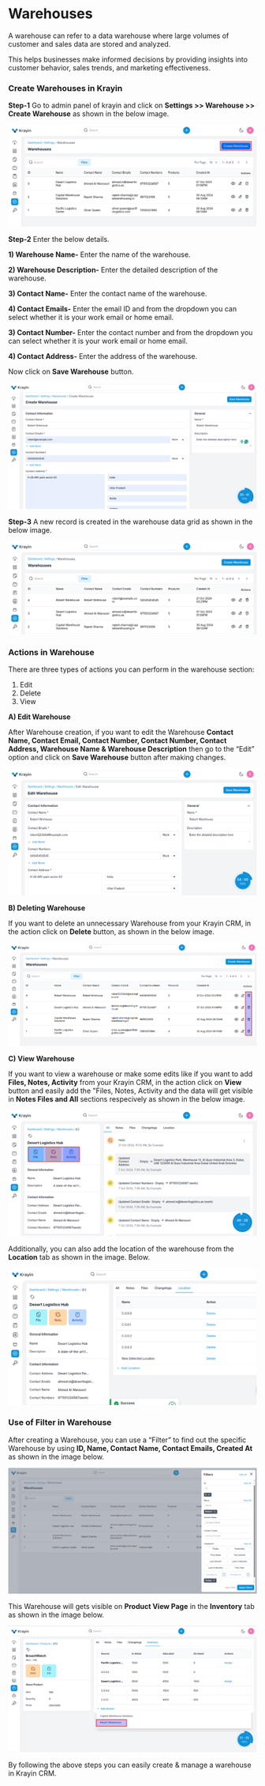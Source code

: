 # Warehouses

A warehouse can refer to a data warehouse where large volumes of customer and sales data are stored and analyzed. 

This helps businesses make informed decisions by providing insights into customer behavior, sales trends, and marketing effectiveness.

### Create Warehouses in Krayin

**Step-1** Go to admin panel of krayin and click on **Settings >> Warehouse >> Create Warehouse** as shown in the below image.

![Warehouse](../../docs/assets/images/setting/warehouse.png)

**Step-2** Enter the below details.

**1) Warehouse Name-** Enter the name of the warehouse.

**2) Warehouse Description-** Enter the detailed description of the warehouse.

**3) Contact Name-** Enter the contact name of the warehouse.

**4) Contact Emails-** Enter the email ID and from the dropdown you can select whether it is your work email or home email.

**3) Contact Number-** Enter the contact number and from the dropdown you can select whether it is your work email or home email.

**4) Contact Address-** Enter the address of the warehouse.

Now click on **Save Warehouse** button.

![Create Warehouse](../../docs/assets/images/setting/createWarehouse.png)

**Step-3** A new record is created in the warehouse data grid as shown in the below image.

![Grid Warehouse](../../docs/assets/images/setting/warehouseGrid.png)

### Actions in Warehouse

There are three types of actions you can perform in the warehouse section:

1) Edit
2) Delete
3) View

**A) Edit Warehouse**

After Warehouse creation, if you want to edit the Warehouse **Contact Name, Contact Email, Contact Number, Contact Number, Contact Address, Warehouse Name & Warehouse Description** then go to the “Edit” option and click on **Save Warehouse** button after making changes.

![Warehouse edit](../../docs/assets/images/setting/editWarehouse.png)

**B) Deleting Warehouse**

If you want to delete an unnecessary Warehouse from your Krayin CRM, in the action click on **Delete** button, as shown in the below image.

![Delete Grid](../../docs/assets/images/setting/deleteWarehouse.png)

**C) View Warehouse**

If you want to view a warehouse or make some edits like if you want to add **Files, Notes, Activity** from your Krayin CRM, in the action click on **View** button and easily add the "Files, Notes, Activity and the data will get visible in **Notes Files and All** sections respecively as shown in the below image.

![Grid](../../docs/assets/images/setting/viewWarehouse.png)

Additionally, you can also add the location of the warehouse from the **Location** tab as shown in the image. Below.

![Grid](../../docs/assets/images/setting/location.png)

### Use of Filter in Warehouse 

After creating a Warehouse, you can use a “Filter” to find out the specific Warehouse by using **ID, Name, Contact Name, Contact Emails, Created At** as shown in the image below.

![Grid](../../docs/assets/images/setting/warehouseFilter.png)

This Warehouse will gets visible on **Product View Page** in the **Inventory** tab as shown in the image below.

![Grid](../../docs/assets/images/setting/wareOutput.png)

By following the above steps you can easily create & manage a warehouse in Krayin CRM.








